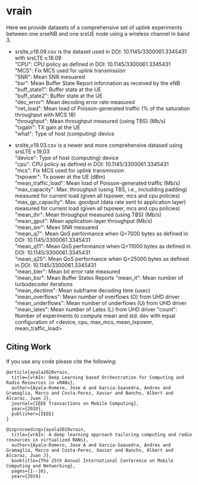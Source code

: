 # vrain

Here we provide datasets of a comprehensive set of uplink experiments between one srseNB and one srsUE node using a wireless channel in band 3.  

- srslte_v18.09.csv is the dataset used in DOI: 10.1145/3300061.3345431 with srsLTE v.18.09  
"CPU": CPU policy as defined in DOI: 10.1145/3300061.3345431  
"MCS": Fix MCS used for uplink transmission  
"SNR": Mean SNR mesuared  
"bsr": Mean Buffer State Report information as received by the eNB  
"buff_state1": Buffer state at the UE  
"buff_state2": Buffer state at the UE  
"dec_error": Mean decoding error rate measured  
"net_load": Mean load of Poisson-generated traffic (% of the saturation throughput with MCS 18)  
"throughput": Mean throughput measured (using TBS) (Mb/s)  
"txgain": TX gain at the UE  
"what": Type of host (computing) device  


- srslte_v19.03.csv is a newer and more comprehensive datased using srsLTE v.19.03  
"device": Type of host (computing) device  
"cpu": CPU policy as defined in DOI: 10.1145/3300061.3345431  
"mcs": Fix MCS used for uplink transmission  
"txpower": Tx power at the UE (dBm)  
"mean_traffic_load": Mean load of Poisson-generated traffic (Mb/s)  
"max_capacity": Max. throughput (using TBS, i.e., includding padding) measured for current load (given all txpower, mcs and cpu policies)
"max_gp_capacity": Max. goodput (data rate sent to application layer) measured for current load (given all txpower, mcs and cpu policies)
"mean_thr": Mean throughput measured (using TBS) (Mb/s)  
"mean_gput": Mean application-layer throughput (Mb/s)  
"mean_snr": Mean SNR mesuared  
"mean_q7": Mean QoS performance when Q=7000 bytes as defined in DOI: 10.1145/3300061.3345431  
"mean_q11": Mean QoS performance when Q=11000 bytes as defined in DOI: 10.1145/3300061.3345431  
"mean_q25": Mean QoS performance when Q=25000 bytes as defined in DOI: 10.1145/3300061.3345431  
"mean_bler": Mean bit error rate measured  
"mean_bsr": Mean Buffer States Reports
"mean_it": Mean number of turbodecoder iterations  
"mean_dectime": Mean subframe decoding time (usec)  
"mean_overflows": Mean number of overflows (O) from UHD driver  
"mean_underflows": Mean number of underflows (U) from UHD driver  
"mean_lates": Mean number of Lates (L) from UHD driver
"count": Number of experiments to compute mean and std. dev with equal configuration of <device, cpu, max_mcs, mean_txpower, mean_traffic_load>

## Citing Work
If you use any code please cite the following:
```
@article{ayala2020vrain,
  title={vrAIn: Deep Learning based Orchestration for Computing and Radio Resources in vRANs},
  author={Ayala-Romero, Jose A and Garcia-Saavedra, Andres and Gramaglia, Marco and Costa-Perez, Xavier and Banchs, Albert and Alcaraz, Juan J},
  journal={IEEE Transactions on Mobile Computing},
  year={2020},
  publisher={IEEE}
}
```
```
@inproceedings{ayala2019vrain,
  title={vrAIn: A deep learning approach tailoring computing and radio resources in virtualized RANs},
  author={Ayala-Romero, Jose A and Garcia-Saavedra, Andres and Gramaglia, Marco and Costa-Perez, Xavier and Banchs, Albert and Alcaraz, Juan J},
  booktitle={The 25th Annual International Conference on Mobile Computing and Networking},
  pages={1--16},
  year={2019}

```
